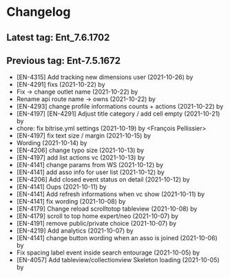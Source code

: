 # Changelog
## Latest tag: Ent_7.6.1702
## Previous tag: Ent-7.5.1672
* [EN-4315] Add tracking new dimensions user (2021-10-26) by <Jr>
* [EN-4291] fixs (2021-10-22) by <Jr>
* Fix -> change outlet name (2021-10-22) by <Jr>
* Rename api route name -> owns (2021-10-22) by <Jr>
* [EN-4293] change profile informations counts + actions (2021-10-22) by <Jr>
* [EN-4197] [EN-4291] Adjust title category / add cell empty (2021-10-21) by <Jr>
* chore: fix bitrise.yml settings (2021-10-19) by <François Pellissier>
* [EN-4197] fix text size / margin (2021-10-15) by <Jr>
* Wording (2021-10-14) by <Jr>
* [EN-4206] change typo size (2021-10-13) by <Jr>
* [EN-4197] add list actions vc (2021-10-13) by <Jr>
* [EN-4141] change params from WS (2021-10-12) by <Jr>
* [EN-4141] add asso info for user list (2021-10-12) by <Jr>
* [EN-4206] Add closed event status on detail (2021-10-12) by <Jr>
* [EN-4141] Oups (2021-10-11) by <Jr>
* [EN-4141] Add refresh informations when vc show (2021-10-11) by <Jr>
* [EN-4141] fix wording (2021-10-08) by <Jr>
* [EN-4179] Change reload scrolltotop tableview (2021-10-08) by <Jr>
* [EN-4179] scroll to top home expert/neo (2021-10-07) by <Jr>
* [EN-4191] remove public/private choice (2021-10-07) by <Jr>
* [EN-4219] Add analytics (2021-10-07) by <Jr>
* [EN-4141] change button wording when an asso is joined (2021-10-06) by <Jr>
* Fix spacing label event inside search entourage (2021-10-05) by <Jr>
* [EN-4057] Add tableview/collectionview Skeleton loading (2021-10-05) by <Jr>
